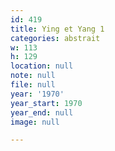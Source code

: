 ```yaml
---
id: 419
title: Ying et Yang 1
categories: abstrait
w: 113
h: 129
location: null
note: null
file: null
year: '1970'
year_start: 1970
year_end: null
image: null

---
```

